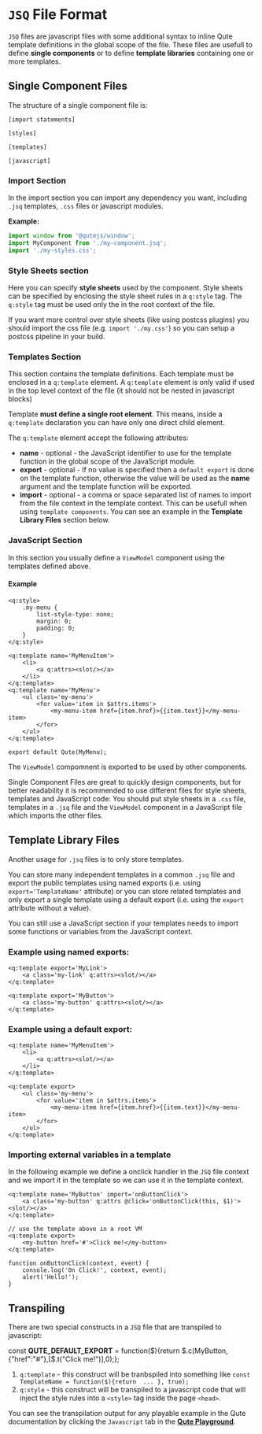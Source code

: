 # `JSQ` File Format


`JSQ` files are javascript files with some additional syntax to inline Qute template definitions in the global scope of the file. These files are usefull to define **single components** or to define **template libraries** containing one or more templates.

## Single Component Files

The structure of a single component file is:

```
[import statements]

[styles]

[templates]

[javascript]
```

### Import Section

In the import section you can import any dependency you want, including `.jsq` templates, `.css` files or javascript modules.

**Example:**

```javascript
import window from '@qutejs/window';
import MyComponent from './my-component.jsq';
import './my-styles.css';
```

### Style Sheets section

Here you can specify **style sheets** used by the component. Style sheets can be specified by enclosing the style sheet rules in a `q:style` tag. The `q:style` tag must be used only the in the root context of the file.

If you want more control over style sheets (like using postcss plugins) you should import the css file (e.g. `import './my.css'`) so you can setup a postcss pipeline in your build.

### Templates Section

This section contains the template definitions. Each template must be enclosed in a `q:template` element.
A `q:template` element is only valid if used in the top level context of the file (it should not be nested in javascript blocks)

Template **must define a single root element**. This means, inside a `q:template` declaration you can have only one direct child element.

The `q:template` element accept the following attributes:

+ **name** - optional - the JavaScript identifier to use for the template function in the global scope of the JavaScript module.
+ **export** - optional - If no value is specified then a `default export` is done on the template function, otherwise the value will be used as the **name** argument and the template function will be exported.
+ **import** - optional - a comma or space separated list of names to import from the file context in the template context. This can be usefull when using `template components`. You can see an example in the **Template Library Files** section below.

### JavaScript Section

In this section you usually define a `ViewModel` component using the templates defined above.

#### Example

```jsq-norun
<q:style>
	.my-menu {
		list-style-type: none;
		margin: 0;
		padding: 0;
	}
</q:style>

<q:template name='MyMenuItem'>
	<li>
		<a q:attrs><slot/></a>
	</li>
</q:template>
<q:template name='MyMenu'>
	<ul class='my-menu'>
		<for value='item in $attrs.items'>
			<my-menu-item href={item.href}>{{item.text}}</my-menu-item>
		</for>
	</ul>
</q:template>

export default Qute(MyMenu);
```

The `ViewModel` compomnent is exported to be used by other components.

Single Component Files are great to quickly design components, but for better readability it is recommended to use different files for style sheets, templates and JavaScript code: You should put style sheets in a `.css` file, templates in a `.jsq` file and the `ViewModel` component in a JavaScript file which imports the other files.


## Template Library Files

Another usage for `.jsq` files is to only store templates.

You can store many independent templates in a common `.jsq` file and export the public templates using named exports (i.e. using `export='TemplateName'` attribute) or you can store related templates and only export a single template using a default export (i.e. using the `export` attribute without a value).

You can still use a JavaScript section if your templates needs to import some functions or variables from the JavaScript context.

### Example using named exports:

```jsq-norun
<q:template export='MyLink'>
	<a class='my-link' q:attrs><slot/></a>
</q:template>

<q:template export='MyButton'>
	<a class='my-button' q:attrs><slot/></a>
</q:template>
```

### Example using a default export:

```jsq-norun
<q:template name='MyMenuItem'>
	<li>
		<a q:attrs><slot/></a>
	</li>
</q:template>

<q:template export>
	<ul class='my-menu'>
		<for value='item in $attrs.items'>
			<my-menu-item href={item.href}>{{item.text}}</my-menu-item>
		</for>
	</ul>
</q:template>
```

### Importing external variables in a template

In the following example we define a onclick handler in the `JSQ` file context and we import it in the template so we can use it in the template context.

```jsq
<q:template name='MyButton' import='onButtonClick'>
	<a class='my-button' q:attrs @click='onButtonClick(this, $1)'><slot/></a>
</q:template>

// use the template above in a root VM
<q:template export>
    <my-button href='#'>Click me!</my-button>
</q:template>

function onButtonClick(context, event) {
	console.log('On Click!', context, event);
    alert('Hello!');
}
```

## Transpiling

There are two special constructs in a `JSQ` file that are transpiled to javascript:

const __QUTE_DEFAULT_EXPORT__ = function($){return $.c(MyButton,{"href":"#"},[$.t("Click me!")],0);};

1. `q:template` - this construct will be tranbspiled into something like `const TemplateName = function($){return  ... }, true);`
2. `q:style` - this construct will be transpiled to a javascript code that will inject the style rules into a `<style>` tag inside the page `<head>`.

You can see the transpilation output for any playable example in the Qute documentation by clicking the `Javascript` tab in the **[Qute Playground](/playground/index.html)**.



